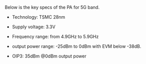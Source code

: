 Below is the key specs of the PA for 5G band. 

- Technology: TSMC 28nm 

- Supply voltage: 3.3V 

- Frequency range: from 4.9GHz to 5.9GHz

- output power range: -25dBm to 0dBm with EVM below -38dB. 

- OIP3: 35dBm @0dBm output power

